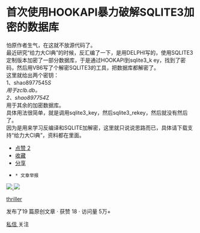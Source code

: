 # 首次使用HOOKAPI暴力破解SQLITE3加密的数据库

怕原作者生气，在这就不放源代码了。  
最近研究“给力大CI典”的时候，反汇编了一下，是用DELPHI写的，使用SQLITE3定制版本加密了一部分数据库，于是通过HOOKAPI到sqlite3_k
ey，找到了密码，然后用VB6写了个解密SQLITE3的工具，把数据库都解密了。  
这里就给出两个密钥：  
1、shao8977545*S  
用于zclb.db。  
2、shao897754*Z  
用于其余的加密数据库。  
具体用法很简单，就是调用sqlite3_key，然后sqlite3_rekey，然后就没有然后了。  
因为是用来学习反编译和SQLITE加解密，这里就只说说思路而已，具体请下载支持“给力大CI典”，资料都在里面。

  * [ 点赞  2  ](javascript:;)
  * [ 收藏  ](javascript:;)
  * [ 分享 ](javascript:;)
  *     * 文章举报 

[ ![](https://profile.csdnimg.cn/2/1/1/3_thriller)
![](https://g.csdnimg.cn/static/user-reg-year/1x/20.png)
](https://blog.csdn.net/thriller)

[ thriller ](https://blog.csdn.net/thriller)

发布了19 篇原创文章  ·  获赞 18  ·  访问量 5万+

[ 私信 ](https://im.csdn.net/im/main.html?userName=thriller) 关注


